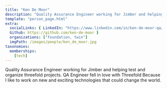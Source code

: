 ```yaml
---
title: "Ken De Moor"
description: "Quality Assurance Engineer working for Jimber and helping test and organize threefold projects."
template: "person_page.html"
extra:
  socialLinks: { LinkedIn: "https://www.linkedin.com/in/ken-de-moor-qa/",
  Github: https://github.com/ken-de-moor }
  organizations: ["foundation, twin"]
  imgPath: /images/people/ken_de_moor.jpg
taxonomies:
  memberships:
    [tech]
---
```


Quality Assurance Engineer working for Jimber and helping test and organize threefold projects. QA Engineer fell in love with Threefold Because I like to work on new and exciting technologies that could change the world.